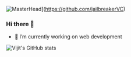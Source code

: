 ![MasterHead](https://assets.hongkiat.com/uploads/minimalist-dekstop-wallpapers/non-4k/original/04.jpg?3)](https://github.com/jailbreakerVC)
### Hi there 👋
- 🔭 I’m currently working on web development


<!-- [![Vijit's GitHub stats](https://github-readme-stats.vercel.app/api?username=jailbreakerVC)](https://github.com/jailbreakerVC/github-readme-stats) -->
![Vijit's GitHub stats](https://github-readme-stats.vercel.app/api?username=jailbreakerVC&show_icons=true&theme=dracula)
<!--
**jailbreakerVC/jailbreakerVC** is a ✨ _special_ ✨ repository because its `README.md` (this file) appears on your GitHub profile.

Here are some ideas to get you started:

- 🔭 I’m currently working on ...
- 🌱 I’m currently learning ...
- 👯 I’m looking to collaborate on ...
- 🤔 I’m looking for help with ...
- 💬 Ask me about ...
- 📫 How to reach me: ...
- 😄 Pronouns: ...
- ⚡ Fun fact: ...
-->
